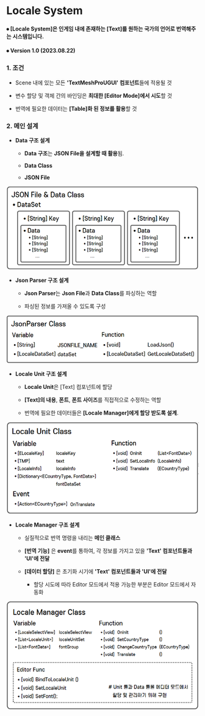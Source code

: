 # Locale System

#### ⦁ [Locale System]은 인게임 내에 존재하는 [Text]를 원하는 국가의 언어로 번역해주는 시스템입니다.

#### ⦁ Version 1.0 (2023.08.22)

### 1. 조건

- Scene 내에 있는 모든 **'TextMeshProUGUI' 컴포넌트**들에 적용될 것
      
- 변수 할당 및 객체 간의 바인딩은 **최대한 [Editor Mode]에서 시도**할 것
  
- 번역에 필요한 데이터는 **[Table]화 된 정보를 활용**할 것

### 2. 메인 설계

- **Data 구조 설계**
  
  - **Data 구조**는 **JSON File을 설계할 때 활용**됨.
    
  - **Data Class**
    
  - **JSON File**
    
<p align="center">
    <img src="./LocaleSystem/ImageGroup/Locale_0.png" alt="Data Structure" width="600">
</p>

- **Json Parser 구조 설계**

  - **Json Parser**는 **Json File**과 **Data Class**를 파싱하는 역할
    
  - 파싱된 정보를 가져올 수 있도록 구성
 
<p align="center">
    <img src="./LocaleSystem/ImageGroup/Locale_1.png" alt="Data Structure" width="600">
</p>

- **Locale Unit 구조 설계**

  - **Locale Unit**은 [Text] 컴포넌트에 할당
    
  - **[Text]의 내용**, **폰트**, **폰트 사이즈**를 직접적으로 수정하는 역할
    
  - 번역에 필요한 데이터들은 **[Locale Manager]에게 할당 받도록 설계**.

<p align="center">
    <img src="./LocaleSystem/ImageGroup/Locale_2.png" alt="Data Structure" width="600">
</p>

- **Locale Manager 구조 설계**

  - 실질적으로 번역 명령을 내리는 **메인 클래스**
  - **[번역 기능]** 은 **event**를 통하여, 각 정보를 가지고 있을 **'Text' 컴포넌트들과 'UI'에 전달**
  - **[데이터 할당]** 은 초기화 시기에 **'Text' 컴포넌트들과 'UI'에 전달**
    
    - 할당 시도에 따라 Editor 모드에서 적용 가능한 부분은 Editor 모드에서 자동화  
 
<p align="center">
    <img src="./LocaleSystem/ImageGroup/Locale_3.png" alt="Data Structure" width="600">
</p>

    
